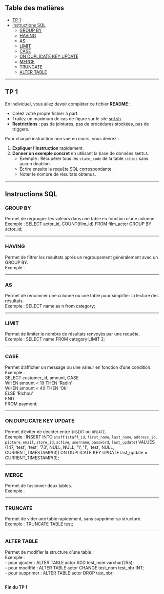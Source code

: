 ## Table des matières
- [TP 1](#tp-1)
- [Instructions SQL](#instructions-sql)
  - [GROUP BY](#group-by)
  - [HAVING](#having)
  - [AS](#as)
  - [LIMIT](#limit)
  - [CASE](#case)
  - [ON DUPLICATE KEY UPDATE](#on-duplicate-key-update)
  - [MERGE](#merge)
  - [TRUNCATE](#truncate)
  - [ALTER TABLE](#alter-table)

---

## TP 1
En individuel, vous allez devoir compléter ce fichier **README** :

- Créez votre propre fichier à part.  
- Traitez un maximum de cas de figure sur le site [sql.sh](https://sql.sh).  
- **Restrictions** : pas de jointures, pas de procédures stockées, pas de triggers.  

Pour chaque instruction non vue en cours, vous devrez :
1. **Expliquer l’instruction** rapidement.  
2. **Donner un exemple concret** en utilisant la base de données `SAKILA`.  
   - Exemple : Récupérer tous les `state_code` de la table `cities` sans aucun doublon.  
   - Écrire ensuite la requête SQL correspondante.  
   - Noter le nombre de résultats obtenus.

---

## Instructions SQL

### GROUP BY
Permet de regrouper les valeurs dans une table en fonction d’une colonne.  
Exemple : SELECT actor_id, COUNT(film_id) FROM film_actor GROUP BY actor_id;

---

### HAVING
Permet de filtrer les résultats après un regroupement généralement avec un GROUP BY.  
Exemple : 

---

### AS
Permet de renommer une colonne ou une table pour simplifier la lecture des résultats.  
Exemple : SELECT name as n from category;

---

### LIMIT
Permet de limiter le nombre de résultats renvoyés par une requête.  
Exemple : SELECT name FROM category LIMIT 2;

---

### CASE
Permet d’afficher un message ou une valeur en fonction d’une condition.  
Exemple :  
    SELECT customer_id, amount, CASE  
	    WHEN amount < 10 THEN 'Radin'  
        WHEN amount < 40 THEN 'Ok'  
        ELSE 'Richou'  
        END  
    FROM payment;  

---

### ON DUPLICATE KEY UPDATE
Permet d’éviter de décider entre `INSERT` ou `UPDATE`.  
Exemple : INSERT INTO `staff` (`staff_id`, `first_name`, `last_name`, `address_id`, `picture`, `email`, `store_id`, `active`, `username`, `password`, `last_update`) VALUES (147, 'test', 'test', '73', NULL, NULL, '1', '1', 'test', NULL, CURRENT_TIMESTAMP(3)) ON DUPLICATE KEY UPDATE last_update = CURRENT_TIMESTAMP(3);


---

### MERGE
Permet de fusionner deux tables.  
Exemple :  

---

### TRUNCATE
Permet de vider une table rapidement, sans supprimer sa structure.  
Exemple : TRUNCATE TABLE test;

---

### ALTER TABLE
Permet de modifier la structure d’une table :  
Exemple :  
    - pour ajouter : ALTER TABLE actor ADD test_nom varchar(255);  
    - pour modiffié : ALTER TABLE actor CHANGE test_nom test_nbr INT;  
    - pour supprimer : ALTER TABLE actor DROP test_nbr;  

---

**Fin du TP 1**

